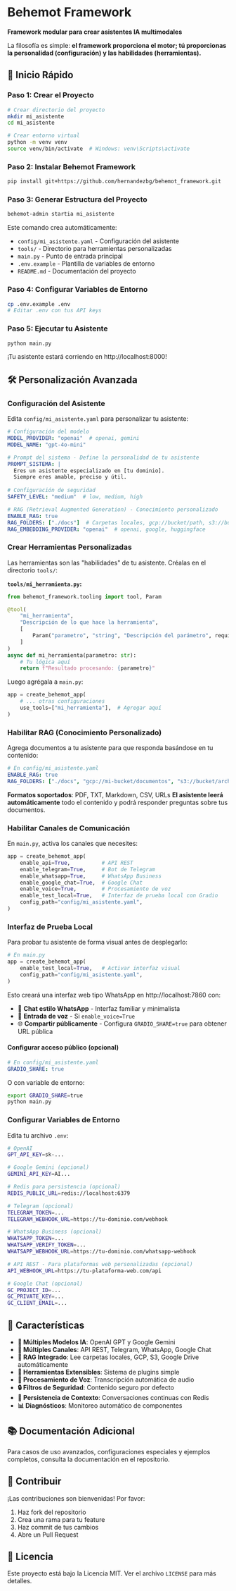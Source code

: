 # Behemot Framework

**Framework modular para crear asistentes IA multimodales**

La filosofía es simple: **el framework proporciona el motor; tú proporcionas la personalidad (configuración) y las habilidades (herramientas).**

## 🚀 Inicio Rápido

### Paso 1: Crear el Proyecto

```bash
# Crear directorio del proyecto
mkdir mi_asistente
cd mi_asistente

# Crear entorno virtual
python -m venv venv
source venv/bin/activate  # Windows: venv\Scripts\activate
```

### Paso 2: Instalar Behemot Framework

```bash
pip install git+https://github.com/hernandezbg/behemot_framework.git
```

### Paso 3: Generar Estructura del Proyecto

```bash
behemot-admin startia mi_asistente
```

Este comando crea automáticamente:
- `config/mi_asistente.yaml` - Configuración del asistente
- `tools/` - Directorio para herramientas personalizadas
- `main.py` - Punto de entrada principal
- `.env.example` - Plantilla de variables de entorno
- `README.md` - Documentación del proyecto

### Paso 4: Configurar Variables de Entorno

```bash
cp .env.example .env
# Editar .env con tus API keys
```

### Paso 5: Ejecutar tu Asistente

```bash
python main.py
```

¡Tu asistente estará corriendo en http://localhost:8000!

## 🛠️ Personalización Avanzada

### Configuración del Asistente

Edita `config/mi_asistente.yaml` para personalizar tu asistente:

```yaml
# Configuración del modelo
MODEL_PROVIDER: "openai"  # openai, gemini
MODEL_NAME: "gpt-4o-mini"

# Prompt del sistema - Define la personalidad de tu asistente
PROMPT_SISTEMA: |
  Eres un asistente especializado en [tu dominio].
  Siempre eres amable, preciso y útil.
  
# Configuración de seguridad
SAFETY_LEVEL: "medium"  # low, medium, high

# RAG (Retrieval Augmented Generation) - Conocimiento personalizado
ENABLE_RAG: true
RAG_FOLDERS: ["./docs"]  # Carpetas locales, gcp://bucket/path, s3://bucket/key
RAG_EMBEDDING_PROVIDER: "openai"  # openai, google, huggingface
```

### Crear Herramientas Personalizadas

Las herramientas son las "habilidades" de tu asistente. Créalas en el directorio `tools/`:

**`tools/mi_herramienta.py`:**
```python
from behemot_framework.tooling import tool, Param

@tool(
    "mi_herramienta",
    "Descripción de lo que hace la herramienta",
    [
        Param("parametro", "string", "Descripción del parámetro", required=True)
    ]
)
async def mi_herramienta(parametro: str):
    # Tu lógica aquí
    return f"Resultado procesando: {parametro}"
```

Luego agrégala a `main.py`:
```python
app = create_behemot_app(
    # ... otras configuraciones
    use_tools=["mi_herramienta"],  # Agregar aquí
)
```

### Habilitar RAG (Conocimiento Personalizado)

Agrega documentos a tu asistente para que responda basándose en tu contenido:

```yaml
# En config/mi_asistente.yaml
ENABLE_RAG: true
RAG_FOLDERS: ["./docs", "gcp://mi-bucket/documentos", "s3://bucket/archivos"]
```

**Formatos soportados**: PDF, TXT, Markdown, CSV, URLs
**El asistente leerá automáticamente** todo el contenido y podrá responder preguntas sobre tus documentos.

### Habilitar Canales de Comunicación

En `main.py`, activa los canales que necesites:

```python
app = create_behemot_app(
    enable_api=True,          # API REST
    enable_telegram=True,     # Bot de Telegram
    enable_whatsapp=True,     # WhatsApp Business
    enable_google_chat=True,  # Google Chat
    enable_voice=True,        # Procesamiento de voz
    enable_test_local=True,   # Interfaz de prueba local con Gradio
    config_path="config/mi_asistente.yaml",
)
```

### Interfaz de Prueba Local

Para probar tu asistente de forma visual antes de desplegarlo:

```python
# En main.py
app = create_behemot_app(
    enable_test_local=True,   # Activar interfaz visual
    config_path="config/mi_asistente.yaml",
)
```

Esto creará una interfaz web tipo WhatsApp en http://localhost:7860 con:
- 💬 **Chat estilo WhatsApp** - Interfaz familiar y minimalista
- 🎤 **Entrada de voz** - Si `enable_voice=True`
- 🌐 **Compartir públicamente** - Configura `GRADIO_SHARE=true` para obtener URL pública

#### Configurar acceso público (opcional)

```yaml
# En config/mi_asistente.yaml
GRADIO_SHARE: true
```

O con variable de entorno:
```bash
export GRADIO_SHARE=true
python main.py
```

### Configurar Variables de Entorno

Edita tu archivo `.env`:

```bash
# OpenAI
GPT_API_KEY=sk-...

# Google Gemini (opcional)
GEMINI_API_KEY=AI...

# Redis para persistencia (opcional)
REDIS_PUBLIC_URL=redis://localhost:6379

# Telegram (opcional)
TELEGRAM_TOKEN=...
TELEGRAM_WEBHOOK_URL=https://tu-dominio.com/webhook

# WhatsApp Business (opcional)
WHATSAPP_TOKEN=...
WHATSAPP_VERIFY_TOKEN=...
WHATSAPP_WEBHOOK_URL=https://tu-dominio.com/whatsapp-webhook

# API REST - Para plataformas web personalizadas (opcional)
API_WEBHOOK_URL=https://tu-plataforma-web.com/api

# Google Chat (opcional)
GC_PROJECT_ID=...
GC_PRIVATE_KEY=...
GC_CLIENT_EMAIL=...
```

## 🌟 Características

- **🤖 Múltiples Modelos IA**: OpenAI GPT y Google Gemini
- **📱 Múltiples Canales**: API REST, Telegram, WhatsApp, Google Chat
- **🧠 RAG Integrado**: Lee carpetas locales, GCP, S3, Google Drive automáticamente
- **🔧 Herramientas Extensibles**: Sistema de plugins simple
- **🎤 Procesamiento de Voz**: Transcripción automática de audio
- **🔒 Filtros de Seguridad**: Contenido seguro por defecto
- **💾 Persistencia de Contexto**: Conversaciones continuas con Redis
- **📊 Diagnósticos**: Monitoreo automático de componentes

## 📚 Documentación Adicional

Para casos de uso avanzados, configuraciones especiales y ejemplos completos, consulta la documentación en el repositorio.

## 🤝 Contribuir

¡Las contribuciones son bienvenidas! Por favor:

1. Haz fork del repositorio
2. Crea una rama para tu feature
3. Haz commit de tus cambios
4. Abre un Pull Request

## 📄 Licencia

Este proyecto está bajo la Licencia MIT. Ver el archivo `LICENSE` para más detalles.